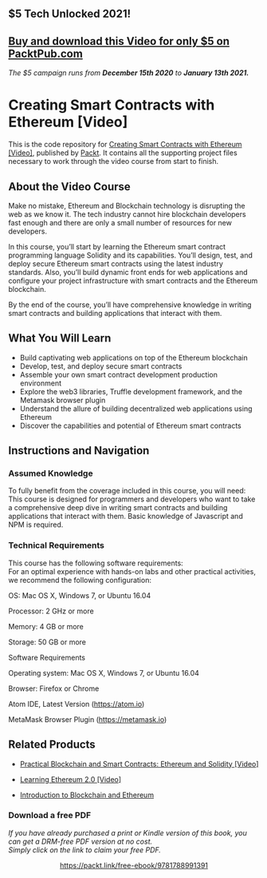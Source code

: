 ## $5 Tech Unlocked 2021!
[Buy and download this Video for only $5 on PacktPub.com](https://www.packtpub.com/product/creating-smart-contracts-with-ethereum-video/9781788991391)
-----
*The $5 campaign         runs from __December 15th 2020__ to __January 13th 2021.__*

# Creating Smart Contracts with Ethereum [Video]
This is the code repository for [Creating Smart Contracts with Ethereum [Video]](https://www.packtpub.com/application-development/creating-smart-contracts-ethereum-video?utm_source=github&utm_medium=repository&utm_campaign=9781788991391), published by [Packt](https://www.packtpub.com/?utm_source=github). It contains all the supporting project files necessary to work through the video course from start to finish.
## About the Video Course
Make no mistake, Ethereum and Blockchain technology is disrupting the web as we know it. The tech industry cannot hire blockchain developers fast enough and there are only a small number of resources for new developers.

In this course, you’ll start by learning the Ethereum smart contract programming language Solidity and its capabilities. You’ll design, test, and deploy secure Ethereum smart contracts using the latest industry standards. Also, you’ll build dynamic front ends for web applications and configure your project infrastructure with smart contracts and the Ethereum blockchain.

By the end of the course, you’ll have comprehensive knowledge in writing smart contracts and building applications that interact with them.

<H2>What You Will Learn</H2>
<DIV class=book-info-will-learn-text>
<UL>
<LI>Build captivating web applications on top of the Ethereum blockchain 
<LI>Develop, test, and deploy secure smart contracts 
<LI>Assemble your own smart contract development production environment 
<LI>Explore the web3 libraries, Truffle development framework, and the Metamask browser plugin 
<LI>Understand the allure of building decentralized web applications using Ethereum 
<LI>Discover the capabilities and potential of Ethereum smart contracts </LI></UL></DIV>

## Instructions and Navigation
### Assumed Knowledge
To fully benefit from the coverage included in this course, you will need:<br/>
This course is designed for programmers and developers who want to take a comprehensive deep dive in writing smart contracts and building applications that interact with them. Basic knowledge of Javascript and NPM is required.
### Technical Requirements
This course has the following software requirements:<br/>
For an optimal experience with hands-on labs and other practical activities, we recommend the following configuration:


OS: Mac OS X, Windows 7, or Ubuntu 16.04



Processor: 2 GHz or more



Memory: 4 GB or more



Storage: 50 GB or more


Software Requirements

Operating system: Mac OS X, Windows 7, or Ubuntu 16.04



Browser: Firefox or Chrome



Atom IDE, Latest Version (https://atom.io)



MetaMask Browser Plugin (https://metamask.io)

## Related Products
* [Practical Blockchain and Smart Contracts: Ethereum and Solidity [Video]](https://www.packtpub.com/application-development/practical-blockchain-smart-contracts-ethereum-solidity-video?utm_source=github&utm_medium=repository&utm_campaign=9781838826000)

* [Learning Ethereum 2.0 [Video]](https://www.packtpub.com/application-development/learning-ethereum-20-video?utm_source=github&utm_medium=repository&utm_campaign=9781838558147)

* [Introduction to Blockchain and Ethereum](https://www.packtpub.com/application-development/introduction-blockchain-and-ethereum-0?utm_source=github&utm_medium=repository&utm_campaign=9781788835251)

### Download a free PDF

 <i>If you have already purchased a print or Kindle version of this book, you can get a DRM-free PDF version at no cost.<br>Simply click on the link to claim your free PDF.</i>
<p align="center"> <a href="https://packt.link/free-ebook/9781788991391">https://packt.link/free-ebook/9781788991391 </a> </p>